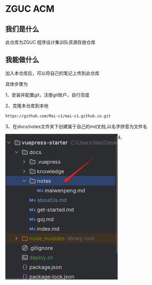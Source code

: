 # ZGUC ACM

## 我们是什么

此仓库为ZGUC 程序设计集训队资源存放仓库



## 我能做什么

加入本仓库后，可以将自己的笔记上传到此仓库

具体步骤为

1、安装并配置git，注册git账户，自行百度

2、克隆本仓库到本地

```bash
https://github.com/Mai-c1/mai-c1.github.io.git
```

3、在docs/notes文件夹下创建属于自己的md文档,以名字拼音为文件名

<img src="assets/image-20240817161407647.png" alt="image-20240817161407647" style="float:left"/>

4、
